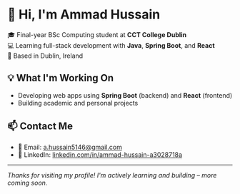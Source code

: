 # 👋 Hi, I'm Ammad Hussain

🎓 Final-year BSc Computing student at **CCT College Dublin**  
💻 Learning full-stack development with **Java**, **Spring Boot**, and **React**  
📍 Based in Dublin, Ireland

## 💡 What I'm Working On
- Developing web apps using **Spring Boot** (backend) and **React** (frontend)
- Building academic and personal projects

## 📫 Contact Me
- 📧 Email: a.hussain5146@gmail.com  
- 💼 LinkedIn: [linkedin.com/in/ammad-hussain-a3028718a](https://www.linkedin.com/in/ammad-hussain-a3028718a/)

---

_Thanks for visiting my profile! I'm actively learning and building – more coming soon._

